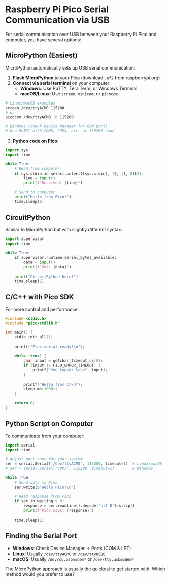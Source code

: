 # Raspberry Pi Pico Serial Communication via USB

For serial communication over USB between your Raspberry Pi Pico and computer, you have several options:

## MicroPython (Easiest)

MicroPython automatically sets up USB serial communication:

1. **Flash MicroPython** to your Pico (download `.uf2` from raspberrypi.org)
2. **Connect via serial terminal** on your computer:
   - **Windows**: Use PuTTY, Tera Term, or Windows Terminal
   - **macOS/Linux**: Use `screen`, `minicom`, or `picocom`

```bash
# Linux/macOS examples
screen /dev/ttyACM0 115200
# or
picocom /dev/ttyACM0 -b 115200

# Windows (check Device Manager for COM port)
# Use PuTTY with COM3, COM4, etc. at 115200 baud
```

3. **Python code on Pico**:

```python
import sys
import time

while True:
    # Read from computer
    if sys.stdin in select.select([sys.stdin], [], [], 0)[0]:
        line = input()
        print(f"Received: {line}")
    
    # Send to computer
    print("Hello from Pico!")
    time.sleep(1)
```

## CircuitPython

Similar to MicroPython but with slightly different syntax:

```python
import supervisor
import time

while True:
    if supervisor.runtime.serial_bytes_available:
        data = input()
        print(f"Got: {data}")
    
    print("CircuitPython here!")
    time.sleep(1)
```

## C/C++ with Pico SDK

For more control and performance:

```c
#include <stdio.h>
#include "pico/stdlib.h"

int main() {
    stdio_init_all();
    
    printf("Pico serial ready!\n");
    
    while (true) {
        char input = getchar_timeout_us(0);
        if (input != PICO_ERROR_TIMEOUT) {
            printf("You typed: %c\n", input);
        }
        
        printf("Hello from C!\n");
        sleep_ms(1000);
    }
    
    return 0;
}
```

## Python Script on Computer

To communicate from your computer:

```python
import serial
import time

# Adjust port name for your system
ser = serial.Serial('/dev/ttyACM0', 115200, timeout=1)  # Linux/macOS
# ser = serial.Serial('COM3', 115200, timeout=1)        # Windows

while True:
    # Send data to Pico
    ser.write(b"Hello Pico!\n")
    
    # Read response from Pico
    if ser.in_waiting > 0:
        response = ser.readline().decode('utf-8').strip()
        print(f"Pico says: {response}")
    
    time.sleep(1)
```

## Finding the Serial Port

- **Windows**: Check Device Manager → Ports (COM & LPT)
- **Linux**: Usually `/dev/ttyACM0` or `/dev/ttyUSB0`
- **macOS**: Usually `/dev/cu.usbmodem*` or `/dev/tty.usbmodem*`

The MicroPython approach is usually the quickest to get started with. Which method would you prefer to use?